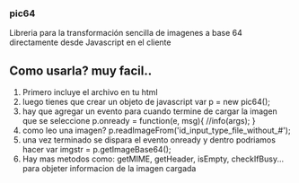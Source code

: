 ### pic64
Libreria para la transformación sencilla de imagenes a base 64 directamente desde Javascript en el cliente

## Como usarla? muy facil..
1. Primero incluye el archivo en tu html
2. luego tienes que crear un objeto de javascript
    var p = new pic64();
3. hay que agregar un evento para cuando termine de cargar la imagen que se seleccione
    p.onready = function(e, msg){
        //info(args);
    }
4. como leo una imagen?
    p.readImageFrom('id_input_type_file_without_#');
5. una vez terminado se dispara el evento onready y dentro podriamos hacer
    var imgstr = p.getImageBase64();
6. Hay mas metodos como: getMIME, getHeader, isEmpty, checkIfBusy... para objeter informacion de la imagen cargada


